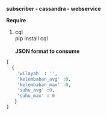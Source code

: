 <b> subscriber - cassandra - webservice </b> <br/>

<b> Require </b> <br/>
1. cql <br/>
pip install cql <br/> <br/>
<b>JSON format to consume</b><br/>
```python
[
  {
    'wilayah' : '',
    'kelembaban_avg' :0,
    'kelembaban_max' :0,
    'suhu_avg' :0,
    'suhu_max' : 0
   }
]
